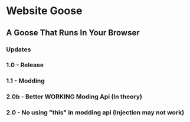 # Website Goose
## A Goose That Runs In Your Browser

### Updates

### 1.0 - Release
### 1.1 - Modding
### 2.0b - Better WORKING Moding Api (In theory)
### 2.0 - No using "this" in modding api (Injection may not work)
